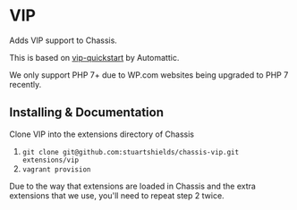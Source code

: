 # VIP
Adds VIP support to Chassis.

This is based on [vip-quickstart](https://github.com/Automattic/vip-quickstart) by Automattic.

We only support PHP 7+ due to WP.com websites being upgraded to PHP 7 recently.

## Installing & Documentation
Clone VIP into the extensions directory of Chassis

1. `git clone git@github.com:stuartshields/chassis-vip.git extensions/vip`
2. `vagrant provision`

Due to the way that extensions are loaded in Chassis and the extra extensions that we use, you'll need to repeat step 2 twice.
